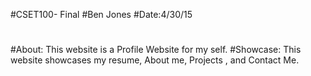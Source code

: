 #CSET100- Final
#Ben Jones
#Date:4/30/15
#
#About: This website is a Profile Website for my self.
#Showcase: This website showcases my resume, About me, Projects , and Contact Me.
#